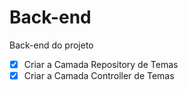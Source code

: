 # Back-end
Back-end do projeto
- [x] Criar a Camada Repository de Temas
- [x] Criar a Camada Controller de Temas
